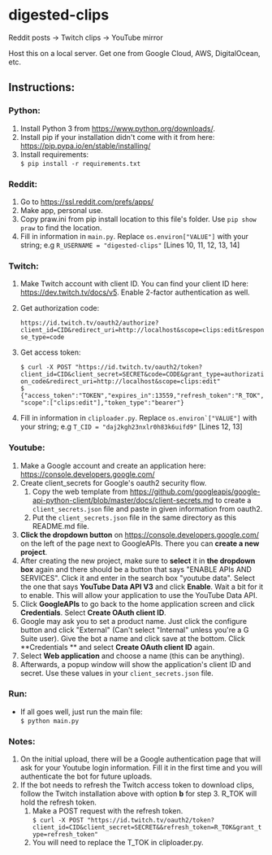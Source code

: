 # digested-clips
Reddit posts -> Twitch clips -> YouTube mirror

Host this on a local server. Get one from Google Cloud, AWS, DigitalOcean, etc.

## Instructions:

### Python:
1) Install Python 3 from https://www.python.org/downloads/.
2) Install pip if your installation didn't come with it from here: https://pip.pypa.io/en/stable/installing/
3) Install requirements:<br>
``$ pip install -r requirements.txt``

### Reddit:
1) Go to https://ssl.reddit.com/prefs/apps/
2) Make app, personal use.
3) Copy praw.ini from pip install location to this file's folder. Use ``pip show praw`` to find the location.
4) Fill in information in ``main.py``. Replace ``os.environ["VALUE"]`` with your string; e.g ``R_USERNAME = "digested-clips"`` [Lines 10, 11, 12, 13, 14]

### Twitch:
1) Make Twitch account with client ID. You can find your client ID here: https://dev.twitch.tv/docs/v5. Enable 2-factor authentication as well.
2) Get authorization code:

    ``https://id.twitch.tv/oauth2/authorize?client_id=CID&redirect_uri=http://localhost&scope=clips:edit&response_type=code``

3) Get access token:<br>

    ``$ curl -X POST "https://id.twitch.tv/oauth2/token?client_id=CID&client_secret=SECRET&code=CODE&grant_type=authorization_code&redirect_uri=http://localhost&scope=clips:edit"``<br>
    ``$ {"access_token":"TOKEN","expires_in":13559,"refresh_token":"R_TOK","scope":["clips:edit"],"token_type":"bearer"}``<br>

4) Fill in information in ``cliploader.py``. Replace ``os.environ`["VALUE"]`` with your string; e.g ``T_CID = "daj2kgh23nxlr0h83k6uifd9"`` [Lines 12, 13]

### Youtube:
1) Make a Google account and create an application here: https://console.developers.google.com/
2) Create client_secrets for Google's oauth2 security flow.
   1) Copy the web template from https://github.com/googleapis/google-api-python-client/blob/master/docs/client-secrets.md to create a ``client_secrets.json`` file and paste in given information from oauth2.
   2) Put the ``client_secrets.json`` file in the same directory as this README.md file.
3) **Click the dropdown button** on https://console.developers.google.com/ on the left of the page next to GoogleAPIs. There you can **create a new project**.
4) After creating the new project, make sure to **select** it in **the dropdown box** again and there should be a button that says "ENABLE APIs AND SERVICES". Click it and enter in the search box "youtube data". Select the one that says **YouTube Data API V3** and click **Enable**. Wait a bit for it to enable. This will allow your application to use the YouTube Data API.
5) Click **GoogleAPIs** to go back to the home application screen and click **Credentials**. Select **Create OAuth client ID**.
6) Google may ask you to set a product name. Just click the configure button and click "External" (Can't select "Internal" unless you're a G Suite user).  Give the bot a name and click save at the bottom. Click **Credentials ** and select **Create OAuth client ID** again.
7) Select **Web application** and choose a name (this can be anything).
8) Afterwards, a popup window will show the application's client ID and secret. Use these values in your ``client_secrets.json`` file.

### Run:
- If all goes well, just run the main file:<br>
``$ python main.py``

### Notes:
1) On the initial upload, there will be a Google authentication page that will ask for your Youtube login information. Fill it in the first time and you will authenticate the bot for future uploads.
2) If the bot needs to refresh the Twitch access token to download clips, follow the Twitch installation above with option __b__ for step 3. R_TOK will hold the refresh token.
   1) Make a POST request with the refresh token.<br>
   ``$ curl -X POST "https://id.twitch.tv/oauth2/token?client_id=CID&client_secret=SECRET&&refresh_token=R_TOK&grant_type=refresh_token"``
   2) You will need to replace the T_TOK in cliploader.py.
